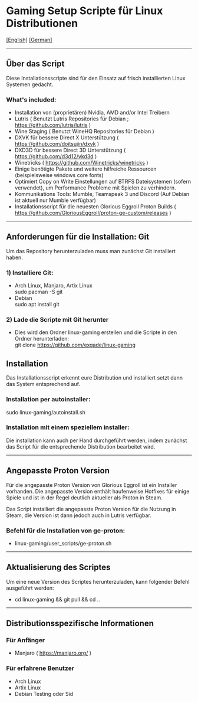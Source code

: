 # Gaming Setup Scripte für Linux Distributionen
[[English]](README.md) [[German]](README_de.md)

---

## Über das Script

Diese Installationsscripte sind für den Einsatz auf frisch installierten Linux Systemen gedacht.

### What's included:

* Installation von (proprietären) Nvidia, AMD and/or Intel Treibern
* Lutris ( Benutzt Lutris Repositories für Debian ; https://github.com/lutris/lutris )
* Wine Staging ( Benutzt WineHQ Repositories für Debian )
* DXVK für bessere Direct X Unterstützung ( https://github.com/doitsujin/dxvk )
* DXD3D für bessere Direct 3D Unterstützung ( https://github.com/d3d12/vkd3d )
* Winetricks ( https://github.com/Winetricks/winetricks )
* Einige benötigte Pakete und weitere hilfreiche Ressourcen (beispielsweise windows core fonts)
* Optimiert Copy on Write Einstellungen auf BTRFS Dateisystemen (sofern verwendet), um Performance Probleme mit Spielen zu verhindern.
* Kommunikations Tools: Mumble, Teamspeak 3 und Discord (Auf Debian ist aktuell nur Mumble verfügbar)
* Installationsscript für die neuesten Glorious Eggroll Proton Builds ( https://github.com/GloriousEggroll/proton-ge-custom/releases )

---

## Anforderungen für die Installation: Git

Um das Repository herunterzuladen muss man zunächst Git installiert haben.

### 1) Installiere Git:
* Arch Linux, Manjaro, Artix Linux  
    sudo pacman -S git
* Debian  
    sudo apt install git

### 2) Lade die Scripte mit Git herunter
* Dies wird den Ordner linux-gaming erstellen und die Scripte in den Ordner herunterladen:  
    git clone https://github.com/exgade/linux-gaming

## Installation

Das Installationsscript erkennt eure Distribution und installiert setzt dann das System entsprechend auf.

### Installation per autoinstaller:
sudo linux-gaming/autoinstall.sh

### Installation mit einem speziellem installer:
Die installation kann auch per Hand durchgeführt werden, indem zunächst das Script für die entsprechende Distribution bearbeitet wird.

---

## Angepasste Proton Version

Für die angepasste Proton Version von Glorious Eggroll ist ein Installer vorhanden. Die angepasste Version enthält haufenweise Hotfixes für einige Spiele und ist in der Regel deutlich aktueller als Proton in Steam.

Das Script installiert die angepasste Proton Version für die Nutzung in Steam, die Version ist dann jedoch auch in Lutris verfügbar.

### Befehl für die Installation von ge-proton:
* linux-gaming/user_scripts/ge-proton.sh

---

## Aktualisierung des Scriptes

Um eine neue Version des Scriptes herunterzuladen, kann folgender Befehl ausgeführt werden:

* cd linux-gaming && git pull && cd ..

---

## Distributionsspezifische Informationen

### Für Anfänger
* Manjaro ( https://manjaro.org/ )

### Für erfahrene Benutzer
* Arch Linux
* Artix Linux
* Debian Testing oder Sid
